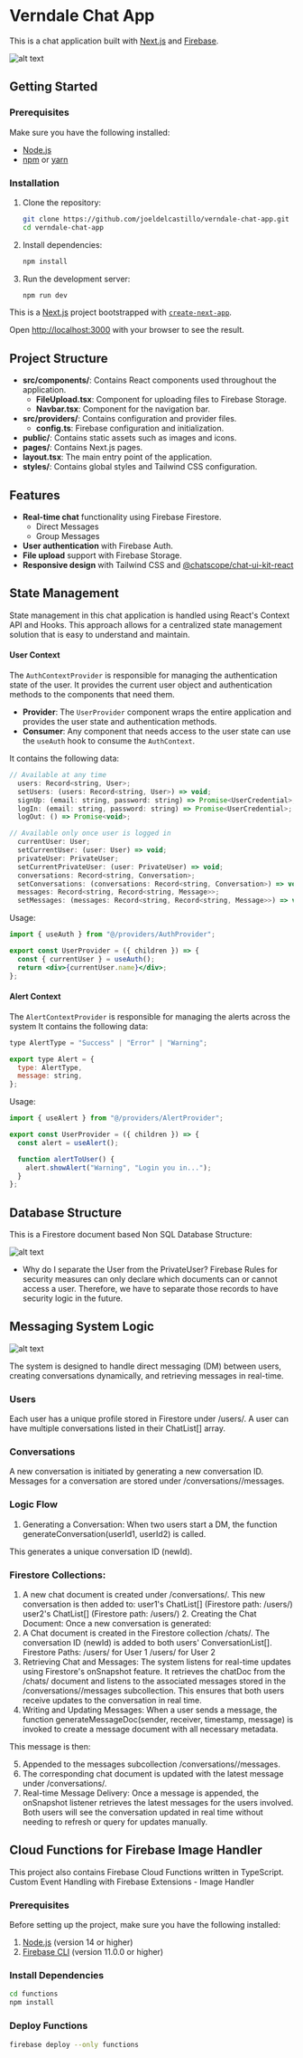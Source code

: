 # Verndale Chat App

This is a chat application built with [Next.js](https://nextjs.org) and [Firebase](https://firebase.google.com).

![alt text](/public/screenshot.jpg)

## Getting Started

### Prerequisites

Make sure you have the following installed:

- [Node.js](https://nodejs.org/)
- [npm](https://www.npmjs.com/) or [yarn](https://yarnpkg.com/)

### Installation

1. Clone the repository:

   ```bash
   git clone https://github.com/joeldelcastillo/verndale-chat-app.git
   cd verndale-chat-app

   ```

2. Install dependencies:

   ```bash
   npm install
   ```

3. Run the development server:

   ```bash
   npm run dev
   ```

This is a [Next.js](https://nextjs.org) project bootstrapped with [`create-next-app`](https://nextjs.org/docs/app/api-reference/cli/create-next-app).

Open [http://localhost:3000](http://localhost:3000) with your browser to see the result.

## Project Structure

- **src/components/**: Contains React components used throughout the application.
  - **FileUpload.tsx**: Component for uploading files to Firebase Storage.
  - **Navbar.tsx**: Component for the navigation bar.
- **src/providers/**: Contains configuration and provider files.
  - **config.ts**: Firebase configuration and initialization.
- **public/**: Contains static assets such as images and icons.
- **pages/**: Contains Next.js pages.
- **layout.tsx**: The main entry point of the application.
- **styles/**: Contains global styles and Tailwind CSS configuration.

## Features

- **Real-time chat** functionality using Firebase Firestore.
  - Direct Messages
  - Group Messages
- **User authentication** with Firebase Auth.
- **File upload** support with Firebase Storage.
- **Responsive design** with Tailwind CSS and [@chatscope/chat-ui-kit-react](https://chatscope.io/storybook/react/)

## State Management

State management in this chat application is handled using React's Context API and Hooks. This approach allows for a centralized state management solution that is easy to understand and maintain.

#### User Context

The `AuthContextProvider` is responsible for managing the authentication state of the user. It provides the current user object and authentication methods to the components that need them.

- **Provider**: The `UserProvider` component wraps the entire application and provides the user state and authentication methods.
- **Consumer**: Any component that needs access to the user state can use the `useAuth` hook to consume the `AuthContext`.

It contains the following data:

```jsx
// Available at any time
  users: Record<string, User>;
  setUsers: (users: Record<string, User>) => void;
  signUp: (email: string, password: string) => Promise<UserCredential>;
  logIn: (email: string, password: string) => Promise<UserCredential>;
  logOut: () => Promise<void>;

// Available only once user is logged in
  currentUser: User;
  setCurrentUser: (user: User) => void;
  privateUser: PrivateUser;
  setCurrentPrivateUser: (user: PrivateUser) => void;
  conversations: Record<string, Conversation>;
  setConversations: (conversations: Record<string, Conversation>) => void;
  messages: Record<string, Record<string, Message>>;
  setMessages: (messages: Record<string, Record<string, Message>>) => void;

```

Usage:

```jsx
import { useAuth } from "@/providers/AuthProvider";

export const UserProvider = ({ children }) => {
  const { currentUser } = useAuth();
  return <div>{currentUser.name}</div>;
};
```

#### Alert Context

The `AlertContextProvider` is responsible for managing the alerts across the system
It contains the following data:

```jsx
type AlertType = "Success" | "Error" | "Warning";

export type Alert = {
  type: AlertType,
  message: string,
};
```

Usage:

```jsx
import { useAlert } from "@/providers/AlertProvider";

export const UserProvider = ({ children }) => {
  const alert = useAlert();

  function alertToUser() {
    alert.showAlert("Warning", "Login you in...");
  }
};
```

## Database Structure

This is a Firestore document based Non SQL Database Structure:

![alt text](/public/database.png)

- Why do I separate the User from the PrivateUser?
  Firebase Rules for security measures can only declare which documents can or cannot access a user.
  Therefore, we have to separate those records to have security logic in the future.

## Messaging System Logic

![alt text](/public/chat.png)

The system is designed to handle direct messaging (DM) between users, creating conversations dynamically, and retrieving messages in real-time.

### Users

Each user has a unique profile stored in Firestore under /users/<userId>.
A user can have multiple conversations listed in their ChatList[] array.

### Conversations

A new conversation is initiated by generating a new conversation ID.
Messages for a conversation are stored under /conversations/<conversationId>/messages.

### Logic Flow

1. Generating a Conversation:
   When two users start a DM, the function generateConversation(userId1, userId2) is called.

This generates a unique conversation ID (newId).

### Firestore Collections:

1. A new chat document is created under /conversations/<newId>.
   This new conversation is then added to:
   user1's ChatList[] (Firestore path: /users/<userId1>)
   user2's ChatList[] (Firestore path: /users/<userId2>) 2. Creating the Chat Document:
   Once a new conversation is generated:
2. A Chat document is created in the Firestore collection /chats/<newId>.
   The conversation ID (newId) is added to both users' ConversationList[].
   Firestore Paths:
   /users/<userId1> for User 1
   /users/<userId2> for User 2
3. Retrieving Chat and Messages:
   The system listens for real-time updates using Firestore's onSnapshot feature.
   It retrieves the chatDoc from the /chats/<newId> document and listens to the associated messages stored in the /conversations/<newId>/messages subcollection.
   This ensures that both users receive updates to the conversation in real time.
4. Writing and Updating Messages:
   When a user sends a message, the function generateMessageDoc(sender, receiver, timestamp, message) is invoked to create a message document with all necessary metadata.

This message is then:

5. Appended to the messages subcollection /conversations/<conversationId>/messages.
6. The corresponding chat document is updated with the latest message under /conversations/<conversationId>.
7. Real-time Message Delivery:
   Once a message is appended, the onSnapshot listener retrieves the latest messages for the users involved.
   Both users will see the conversation updated in real time without needing to refresh or query for updates manually.

## Cloud Functions for Firebase Image Handler

This project also contains Firebase Cloud Functions written in TypeScript.
Custom Event Handling with Firebase Extensions - Image Handler

### Prerequisites

Before setting up the project, make sure you have the following installed:

1. [Node.js](https://nodejs.org/) (version 14 or higher)
2. [Firebase CLI](https://firebase.google.com/docs/cli) (version 11.0.0 or higher)

### Install Dependencies

```bash
cd functions
npm install
```

### Deploy Functions

```bash
firebase deploy --only functions
```
